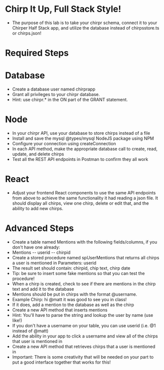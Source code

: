 # Chirp It Up, Full Stack Style!

- The purpose of this lab is to take your chirpr schema, connect it to your Chirper Half Stack app, and utilize the database instead of chirpsstore.ts or chirps.json!

# Required Steps

# Database

- Create a database user named chirprapp
- Grant all privileges to your chirpr database.
- Hint: use chirpr.\* in the ON part of the GRANT statement.

# Node

- In your chirpr API, use your database to store chirps instead of a file
- Install and save the mysql @types/mysql NodeJS package using NPM
- Configure your connection using createConnection
- In each API method, make the appropriate database call to create, read, update, and delete chirps
- Test all the REST API endpoints in Postman to confirm they all work

# React

- Adjust your frontend React components to use the same API endpoints from above to achieve the same functionality it had reading a json file. It should display all chirps, view one chirp, delete or edit that, and the ability to add new chirps.

# Advanced Steps

- Create a table named Mentions with the following fields/columns, if you don't have one already:
- Mentions
  -- userid
  -- chirpid
- Create a stored procedure named spUserMentions that returns all chirps a user is mentioned in Parameters: userid
- The result set should contain: chirpid, chip text, chirp date
- Tip: be sure to insert some fake mentions so that you can test the procedure!
- When a chirp is created, check to see if there are mentions in the chirp text and add it to the database
- Mentions should be put in chirps with the format @username.
- Example Chirp: hi @matt it was good to see you in class!
- If it does, add a mention to the database as well as the chirp
- Create a new API method that inserts mentions
- Hint: You'll have to parse the string and lookup the user by name (use like!)
- If you don't have a username on your table, you can use userid (i.e. @1 instead of @matt)
- Add the ability in your app to click a username and view all of the chirps that user is mentioned in
- Create a new API method that retrieves chirps that a user is mentioned in
- Important: There is some creativity that will be needed on your part to put a good interface together that works for this!
